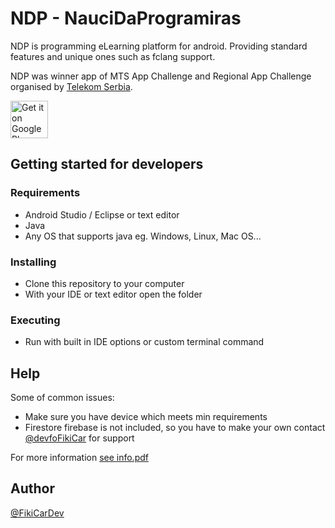 # NDP - NauciDaProgramiras
NDP is programming eLearning platform for android. Providing standard features and unique ones such as fclang support.

NDP was winner app of MTS App Challenge and Regional App Challenge organised by [Telekom Serbia](https://mts.rs).

<a href="https://play.google.com/store/apps/details?id=com.devoFikiCar.ndp&hl=en&gl=US"><img alt="Get it on Google Play" src="https://play.google.com/intl/en_us/badges/images/generic/en-play-badge.png" height=60px /></a>

## Getting started for developers
### Requirements
* Android Studio / Eclipse or text editor
* Java
* Any OS that supports java eg. Windows, Linux, Mac OS...

### Installing

  * Clone this repository to your computer
  * With your IDE or text editor open the folder

### Executing

  * Run with built in IDE options or custom terminal command

## Help

Some of common issues:
* Make sure you have device which meets min requirements
* Firestore firebase is not included, so you have to make your own contact [@devfoFikiCar](https://github.com/devfoFikiCar) for support

For more information <a href="info.pdf" download>see info.pdf</a>

## Author

[@FikiCarDev](https://github.com/FikiCarDev)
